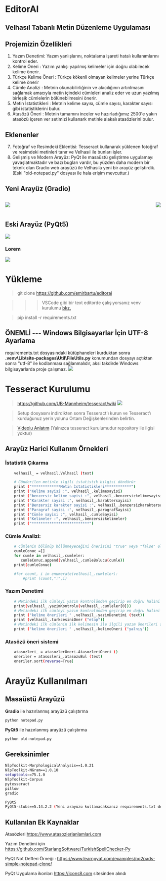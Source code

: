 # EditorAI
## Velhasıl Tabanlı Metin Düzenleme Uygulaması

## Projemizin Özellikleri

1. Yazım Denetimi: Yazım yanlışlarını, noktalama işareti hatalı kullanımlarını kontrol eder. 
2. Kelime Öneri : Yazım yanlışı yapılmış kelimeler için doğru olabilecek kelime önerir.
2. Türkçe Kelime Öneri : Türkçe kökenli olmayan kelimeler yerine Türkçe kelime önerir
3. Cümle Analizi : Metnin okunabilirliğinin ve akıcılığının artırılmasını sağlamak amacıyla metin içindeki cümleleri analiz eder ve uzun yazılmış birleşik cümlelerin bölünebilmesini önerir.
4. Metin İstatistikleri : Metnin kelime sayısı, cümle sayısı, karakter sayısı gibi istatistiklerini bulur.
5. Atasözü Öneri : Metnin tamamını inceler ve hazırladığımız 2500'e yakın atasözü içeren ver setimizi kullanark metinle alakalı atasözlerini bulur.
## Eklenenler
7. Fotoğraf ve Resimdeki Eklentisi: Tesseract kullanarak yüklenen fotoğraf ve resimdeki metinleri tanır ve Velhasıl ile bunları işler. 
8. Gelişmiş ve Modern Arayüz: PyQt ile masaüstü geliştirme uygulamayı yavaşlatmaktadır ve bazı bugları vardır, bu yüzden daha modern bir teknik olan Gradio web arayüzü ile Velhasıla yeni bir arayüz geliştirdik. (Eski "old-notepad.py" dosyası ile hala erişim mevcuttur.)


## Yeni Arayüz (Gradio)
<div style="display: flex; justify-content: space-between; align-items: center;">

![](images\arayuz1.png)

![](images\arayuz2.png)
</div>

## Eski Arayüz (PyQt5)
![](images\eskiarayuz.png)

### Lorem
 ![](images\lorem.png)

# Yükleme
> git clone https://github.com/emirbartu/editorai

>>> VSCode gibi bir text editorde çalışıyorsanız venv kurulumu [bkz.](https://freecodecamp.org/news/how-to-setup-virtual-environments-in-python/) 

> pip install -r requirements.txt

## ÖNEMLİ --- Windows Bilgisayarlar İçin UTF-8 Ayarlama  
requirements.txt dosyasındaki kütüphaneleri kurduktan sonra **.venv\Lib\site-packages\Util\FileUtils.py** konumundan dosyayı açtıktan sonra "utf-8" ile kodlanması sağlanmalıdır, aksi takdirde Windows bilgisayarlarda proje çalışmaz.
![](images\utfkodlama.png)


# Tesseract Kurulumu
> https://github.com/UB-Mannheim/tesseract/wiki
![](images\tesseractsetup.png)

> Setup dosyasını indirdikten sonra Tesseract'ı kurun ve Tesseract'ı kurduğunuz yerin yolunu Ortam Değişkenlerinden belirtin. 

> [Videolu Anlatım](https://www.youtube.com/watch?v=KKGLS_j7iJM) (Yalnızca tesseract kurulumudur repository ile ilgisi yoktur)


## Arayüz Harici Kullanım Örnekleri

### İstatistik Çıkarma

```sh
    velhasil_ = velhasil.Velhasil (text)

    # Gönderilen metinle ilgili istatistik bilgisi döndürür
    print ("*************Metin İstatistikleri************")
    print ("Kelime sayisi :", velhasil_.kelimesayisi)
    print ("benzersiz kelime sayisi :", velhasil_.benzersizkelimesayisi)
    print ("Karakter sayisi :", velhasil_.karaktersayisi)
    print ("Benzersiz karakter sayisi :", velhasil_.benzersizkaraktersayisi)
    print ("Paragraf sayisi :", velhasil_.paragrafSayisi)
    print ("Cümle sayisi :", velhasil_.cumleSayisi)
    print ("Kelimeler :", velhasil_.benzersizkelimeler)
    print ("**************************")
```

### Cümle Analizi:

```sh
    # Cümlenin bölünüp bölünmeyeceğini önerisini "true" veya "false" olarak bildirir
    cumleConuc =[]
    for cumle in velhasil_.cumleler:
       cumleConuc.append(velhasil_.cumleBolucu(cumle))
    print(cumleConuc)

    #for count, i in enumerate(velhasil_.cumleler):
        #print (count,":",i)

```

### Yazım Denetimi
```sh
    # Metindeki ilk cümleyi yazım kontrolünden geçirip en doğru halini döndürür
    print(velhasil_.yazimKontrolu(velhasil_.cumleler[0]))
    # Metindeki ilk cümleyi yazım kontrolünden geçirip en doğru halini döndürür
    print ("kelime önerileri " ,velhasil_.yazimDenetimi (text))
    print (velhasil_.turkcesiniOner ("etap"))
    # Metindeki ilk cümlenin ilk kelimesin ile ilgili yazım önerileri sunar
    print ("kelime önerileri " ,velhasil_.kelimeOneri ("yalnış"))

```
### Atasözü öneri sistemi
```sh
    atasozleri_ = atasozlerOneri.AtasozleriOneri ()
    oneriler = atasozleri_.atasozuBul (text)
    oneriler.sort(reverse=True)
```

# Arayüz Kullanılmarı
## Masaüstü Arayüzü
**Gradio** ile hazırlanmış arayüzü çalıştırma 
```sh
python notepad.py
```


**PyQt5** ile hazırlanmış arayüzü çalıştırma 
```sh
python old-notepad.py
```


## Gereksinimler

```sh
NlpToolkit-MorphologicalAnalysis==1.0.21
NlpToolkit-NGram==1.0.10
setuptools==75.1.0
NlpToolkit-Corpus
pytesseract
pillow
gradio

PyQt5
PyQt5-stubs==5.14.2.2 (Yeni arayüzü kullanacaksanız requirements.txt dosyasından silebilirsiniz)

```

## Kullanılan Ek Kaynaklar

Atasözleri https://www.atasozlerianlamlari.com

Yazım Denetimi için https://github.com/StarlangSoftware/TurkishSpellChecker-Py 

PyQt Not Defteri Örneği : https://www.learnpyqt.com/examples/no2pads-simple-notepad-clone/

PyQt Uygulama ikonları https://icons8.com sitesinden alındı
